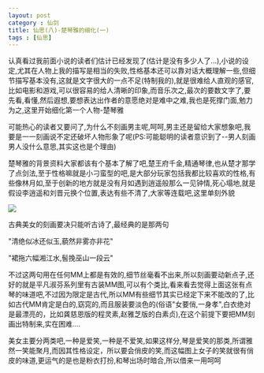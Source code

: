 ```yaml
---
layout: post
category : 仙剑
title: 仙思(八)-楚琴雅的细化(一)
tags : [仙思]
---
```



认真看过我前面小说的读者们估计已经发现了(估计是没有多少人了...),小说的设定,尤其在人物上我的描写是相当的失败,性格基本还可以靠对话大概理解一些,但细节描写基本没有,这就是文字很大的一点不足(特制我的),就是很难给人直观的感官,比如电影和游戏,可以很容易的给人清晰的印象,而音乐次之,最次的要数文字了,要先看,看懂,然后遐想,要想表达出作者的意愿绝对是难中之难,我也是死撑门面,勉力为之,这里开始细化第一个人物-楚琴雅
 
可能热心的读者又要问了,为什么不刻画男主呢,呵呵,男主还是留给大家想象吧,我要是一一刻画说不定还破坏人物形象了呢(PS:可能聪明的读者意识到了--男人刻画男人没什么意思,其实这也是个理由)
 
楚琴雅的背景资料大家都该有个基本了解了吧,楚王府千金,精通琴律,也从楚才那学了点剑法,至于性格嘛就是小刁蛮型的吧,是大部分玩家包括我都比较喜欢的性格,有些像林月如,至于创新的地方就是没有月如遇到逍遥般那么一见钟情,死心塌地,就是假设李逍遥和刘晋元换个位置,表达有些不清了,大家等连载吧,这里单刻外貌

![](http://img3.douban.com/view/photo/photo/public/p2188738651.jpg)

古典美女的刻画要决只能听古诗了,最经典的是那两句

 

"清绝似冰还似玉,藐然非雾亦非花"

"裙拖六幅湘江水,髻挽巫山一段云"

 

不过这两句用在任何MM上都是有效的,细节丝毫看不出来,所以刻画要动新点子,还好的就是平凡淑芬系列里有古装MM图,可以有个类比,看来看去觉得上面这张有点琴的味道吧,不过因为限定是古代,所以MM有些细节其实已经定下来不能改的了,比如古代MM肯定是白的,窈窕的,而且服装要淡色的(俗语"女要俏,一身孝",白衣绝对是最漂亮的，比如龚慈恩版的程灵素,赵雅芝版的白素贞),在这个前提下要把MM刻画出特制来,实在困难....




 



 

 

美女主要分两类吧,一种是爱笑,一种是不爱笑,如果这样分,琴是爱笑的那类,所谓雅然一笑能聚月,而因其性格设定，所以要会俏皮的笑,而这幅图上女子的笑就很有俏皮的味道,更运气的是也是粉衣打扮,和琴出场时暗合,所以借来一用呵呵

